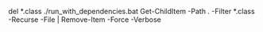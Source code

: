 del *.class
./run_with_dependencies.bat
Get-ChildItem -Path . -Filter *.class -Recurse -File | Remove-Item -Force -Verbose